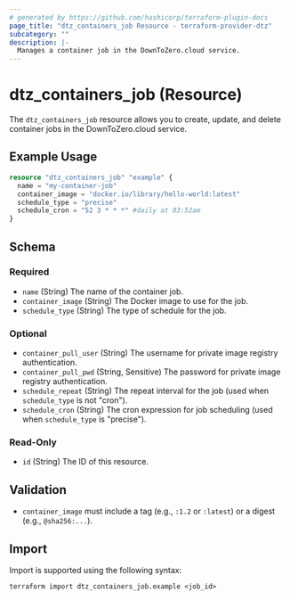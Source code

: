 ```yaml
---
# generated by https://github.com/hashicorp/terraform-plugin-docs
page_title: "dtz_containers_job Resource - terraform-provider-dtz"
subcategory: ""
description: |-
  Manages a container job in the DownToZero.cloud service.
---
```


# dtz_containers_job (Resource)

The `dtz_containers_job` resource allows you to create, update, and delete container jobs in the DownToZero.cloud service.

## Example Usage

```terraform
resource "dtz_containers_job" "example" {
  name = "my-container-job"
  container_image = "docker.io/library/hello-world:latest"
  schedule_type = "precise"
  schedule_cron = "52 3 * * *" #daily at 03:52am
}
```


## Schema

### Required

- `name` (String) The name of the container job.
- `container_image` (String) The Docker image to use for the job.
- `schedule_type` (String) The type of schedule for the job.

### Optional

- `container_pull_user` (String) The username for private image registry authentication.
- `container_pull_pwd` (String, Sensitive) The password for private image registry authentication.
- `schedule_repeat` (String) The repeat interval for the job (used when `schedule_type` is not "cron").
- `schedule_cron` (String) The cron expression for job scheduling (used when `schedule_type` is "precise").

### Read-Only

- `id` (String) The ID of this resource.

## Validation

- `container_image` must include a tag (e.g., `:1.2` or `:latest`) or a digest (e.g., `@sha256:...`).

## Import

Import is supported using the following syntax:

```shell
terraform import dtz_containers_job.example <job_id>
```